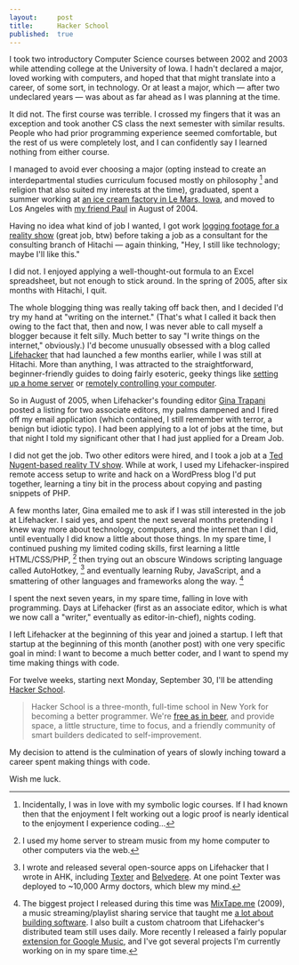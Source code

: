 ```yaml
---
layout:     post
title:      Hacker School
published:  true
---
```


I took two introductory Computer Science courses between 2002 and 2003 while attending college at the University of Iowa. I hadn't declared a major, loved working with computers, and hoped that that might translate into a career, of some sort, in technology. Or at least a major, which — after two undeclared years — was about as far ahead as I was planning at the time.

It did not. The first course was terrible. I crossed my fingers that it was an exception and took another CS class the next semester with similar results. People who had prior programming experience seemed comfortable, but the rest of us were completely lost, and I can confidently say I learned nothing from either course.

I managed to avoid ever choosing a major (opting instead to create an interdepartmental studies curriculum focused mostly on philosophy [^symbolic] and religion that also suited my interests at the time), graduated, spent a summer working at [an ice cream factory in Le Mars, Iowa](http://www.bluebunny.com/), and moved to Los Angeles with [my friend Paul](https://twitter.com/paulrust) in August of 2004. 

Having no idea what kind of job I wanted, I got work [logging footage for a reality show](http://en.wikipedia.org/wiki/The_Real_Gilligan's_Island) (great job, btw) before taking a job as a consultant for the consulting branch of Hitachi — again thinking, "Hey, I still like technology; maybe I'll like this."

I did not. I enjoyed applying a well-thought-out formula to an Excel spreadsheet, but not enough to stick around. In the spring of 2005, after six months with Hitachi, I quit. 

The whole blogging thing was really taking off back then, and I decided I'd try my hand at "writing on the internet." (That's what I called it back then owing to the fact that, then and now, I was never able to call myself a blogger because it felt silly. Much better to say "I write things on the internet," obviously.) I'd become unusually obsessed with a blog called [Lifehacker](http://lifehacker.com) that had launched a few months earlier, while I was still at Hitachi. More than anything, I was attracted to the straightforward, beginner-friendly guides to doing fairly esoteric, geeky things like [setting up a home server](http://lifehacker.com/124212/geek-to-live--how-to-set-up-a-personal-home-web-server) or [remotely controlling your computer](http://lifehacker.com/125607/geek-to-live--how-to-control-your-home-computer-from-anywhere). 

So in August of 2005, when Lifehacker's founding editor [Gina Trapani](https://twitter.com/ginatrapani) posted a listing for two associate editors, my palms dampened and I fired off my email application (which contained, I still remember with terror, a benign but idiotic typo). I had been applying to a lot of jobs at the time, but that night I told my significant other that I had just applied for a Dream Job.

I did not get the job. Two other editors were hired, and I took a job at a [Ted Nugent-based reality TV show](http://www.thesportsmanchannel.com/programming/descriptions/description.php?ID=579). While at work, I used my Lifehacker-inspired remote access setup to write and hack on a WordPress blog I'd put together, learning a tiny bit in the process about copying and pasting snippets of PHP.

A few months later, Gina emailed me to ask if I was still interested in the job at Lifehacker. I said yes, and spent the next several months pretending I knew way more about technology, computers, and the internet than I did, until eventually I did know a little about those things. In my spare time, I continued pushing my limited coding skills, first learning a little HTML/CSS/PHP, [^streaming] then trying out an obscure Windows scripting language called AutoHotkey, [^ahk] and eventually learning Ruby, JavaScript, and a smattering of other languages and frameworks along the way. [^other]

I spent the next seven years, in my spare time, falling in love with programming. Days at Lifehacker (first as an associate editor, which is what we now call a "writer," eventually as editor-in-chief), nights coding.

I left Lifehacker at the beginning of this year and joined a startup. I left that startup at the beginning of this month (another post) with one very specific goal in mind: I want to become a much better coder, and I want to spend my time making things with code.

For twelve weeks, starting next Monday, September 30, I'll be attending [Hacker School](https://www.hackerschool.com/).

> Hacker School is a three-month, full-time school in New York for becoming a better programmer. We're [free as in beer](http://en.wikipedia.org/wiki/Free_as_in_beer), and provide space, a little structure, time to focus, and a friendly community of smart builders dedicated to self-improvement.

My decision to attend is the culmination of years of slowly inching toward a career spent making things with code. 

Wish me luck.

[^symbolic]: Incidentally, I was in love with my symbolic logic courses. If I had known then that the enjoyment I felt working out a logic proof is nearly identical to the enjoyment I experience coding...
[^streaming]: I used my home server to stream music from my home computer to other computers via the web.
[^ahk]: I wrote and released several open-source apps on Lifehacker that I wrote in AHK, including [Texter](http://lifehacker.com/238306/lifehacker-code-texter-windows) and [Belvedere](http://lifehacker.com/341950/belvedere-automates-your-self+cleaning-pc). At one point Texter was deployed to ~10,000 Army doctors, which blew my mind.
[^other]: The biggest project I released during this time was [MixTape.me](http://mixtape.me) (2009), a music streaming/playlist sharing service that taught me [a lot about building software](http://lifehacker.com/5336113/how-to-build-a-web-application-from-scratch-with-no-experience). I also built a custom chatroom that Lifehacker's distributed team still uses daily. More recently I released a fairly popular [extension for Google Music](https://chrome.google.com/webstore/detail/music-plus-for-google-pla/ipfnecmlncaiipncipkgijboddcdmego?hl=en-US), and I've got several projects I'm currently working on in my spare time.